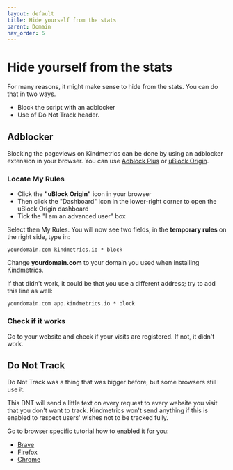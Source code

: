 ```yaml
---
layout: default
title: Hide yourself from the stats
parent: Domain
nav_order: 6
---
```


# Hide yourself from the stats

For many reasons, it might make sense to hide from the stats. You can do that in two ways.

- Block the script with an adblocker
- Use of Do Not Track header.


## Adblocker
Blocking the pageviews on Kindmetrics can be done by using an adblocker extension in your browser. You can use [Adblock Plus](https://adblockplus.org/) or [uBlock Origin](https://github.com/gorhill/uBlock/#installation).

### Locate My Rules
- Click the **"uBlock Origin"** icon in your browser
- Then click the "Dashboard" icon in the lower-right corner to open the uBlock Origin dashboard
- Tick the "I am an advanced user" box

Select then My Rules. You will now see two fields, in the **temporary rules** on the right side, type in:
```
yourdomain.com kindmetrics.io * block
```
Change **yourdomain.com** to your domain you used when installing Kindmetrics.

If that didn't work, it could be that you use a different address; try to add this line as well:
```
yourdomain.com app.kindmetrics.io * block
```

### Check if it works
Go to your website and check if your visits are registered. If not, it didn't work.

## Do Not Track
Do Not Track was a thing that was bigger before, but some browsers still use it.

This DNT will send a little text on every request to every website you visit that you don't want to track. Kindmetrics won't send anything if this is enabled to respect users' wishes not to be tracked fully.

Go to browser specific tutorial how to enabled it for you:
- [Brave](https://support.brave.com/hc/en-us/articles/360017905612-How-do-I-turn-Do-Not-Track-on-or-off-)
- [Firefox](https://support.mozilla.org/en-US/kb/how-do-i-turn-do-not-track-feature)
- [Chrome](https://support.google.com/chrome/answer/2790761?co=GENIE.Platform%3DDesktop&hl=en)
